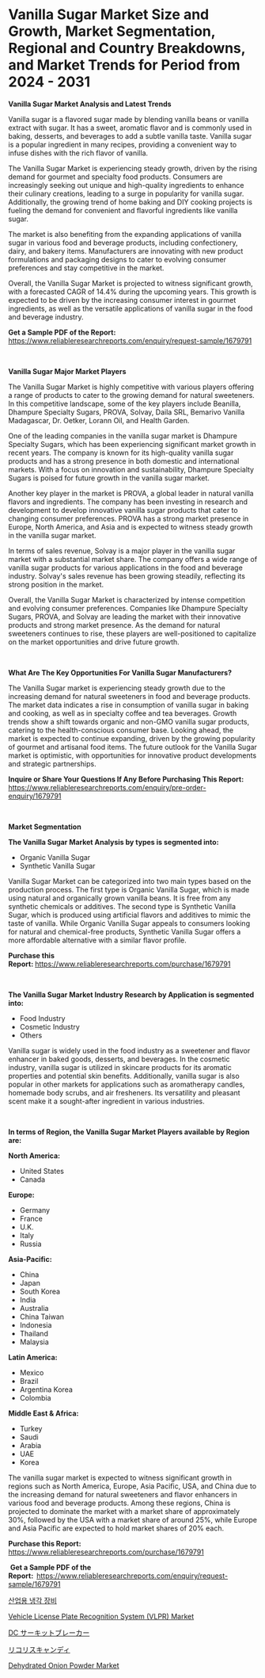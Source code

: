 <p><h1>Vanilla Sugar Market Size and Growth, Market Segmentation, Regional and Country Breakdowns, and Market Trends for Period from 2024 -  2031</h1></p><p><strong>Vanilla Sugar Market Analysis and Latest Trends</strong></p>
<p><p>Vanilla sugar is a flavored sugar made by blending vanilla beans or vanilla extract with sugar. It has a sweet, aromatic flavor and is commonly used in baking, desserts, and beverages to add a subtle vanilla taste. Vanilla sugar is a popular ingredient in many recipes, providing a convenient way to infuse dishes with the rich flavor of vanilla.</p><p>The Vanilla Sugar Market is experiencing steady growth, driven by the rising demand for gourmet and specialty food products. Consumers are increasingly seeking out unique and high-quality ingredients to enhance their culinary creations, leading to a surge in popularity for vanilla sugar. Additionally, the growing trend of home baking and DIY cooking projects is fueling the demand for convenient and flavorful ingredients like vanilla sugar.</p><p>The market is also benefiting from the expanding applications of vanilla sugar in various food and beverage products, including confectionery, dairy, and bakery items. Manufacturers are innovating with new product formulations and packaging designs to cater to evolving consumer preferences and stay competitive in the market.</p><p>Overall, the Vanilla Sugar Market is projected to witness significant growth, with a forecasted CAGR of 14.4% during the upcoming years. This growth is expected to be driven by the increasing consumer interest in gourmet ingredients, as well as the versatile applications of vanilla sugar in the food and beverage industry.</p></p>
<p><strong>Get a Sample PDF of the Report:&nbsp;</strong> <a href="https://www.reliableresearchreports.com/enquiry/request-sample/1679791">https://www.reliableresearchreports.com/enquiry/request-sample/1679791</a></p>
<p>&nbsp;</p>
<p><strong>Vanilla Sugar Major Market Players</strong></p>
<p><p>The Vanilla Sugar Market is highly competitive with various players offering a range of products to cater to the growing demand for natural sweeteners. In this competitive landscape, some of the key players include Beanilla, Dhampure Specialty Sugars, PROVA, Solvay, Daila SRL, Bemarivo Vanilla Madagascar, Dr. Oetker, Lorann Oil, and Health Garden.</p><p>One of the leading companies in the vanilla sugar market is Dhampure Specialty Sugars, which has been experiencing significant market growth in recent years. The company is known for its high-quality vanilla sugar products and has a strong presence in both domestic and international markets. With a focus on innovation and sustainability, Dhampure Specialty Sugars is poised for future growth in the vanilla sugar market.</p><p>Another key player in the market is PROVA, a global leader in natural vanilla flavors and ingredients. The company has been investing in research and development to develop innovative vanilla sugar products that cater to changing consumer preferences. PROVA has a strong market presence in Europe, North America, and Asia and is expected to witness steady growth in the vanilla sugar market.</p><p>In terms of sales revenue, Solvay is a major player in the vanilla sugar market with a substantial market share. The company offers a wide range of vanilla sugar products for various applications in the food and beverage industry. Solvay's sales revenue has been growing steadily, reflecting its strong position in the market.</p><p>Overall, the Vanilla Sugar Market is characterized by intense competition and evolving consumer preferences. Companies like Dhampure Specialty Sugars, PROVA, and Solvay are leading the market with their innovative products and strong market presence. As the demand for natural sweeteners continues to rise, these players are well-positioned to capitalize on the market opportunities and drive future growth.</p></p>
<p>&nbsp;</p>
<p><strong>What Are The Key Opportunities For Vanilla Sugar Manufacturers?</strong></p>
<p><p>The Vanilla Sugar market is experiencing steady growth due to the increasing demand for natural sweeteners in food and beverage products. The market data indicates a rise in consumption of vanilla sugar in baking and cooking, as well as in specialty coffee and tea beverages. Growth trends show a shift towards organic and non-GMO vanilla sugar products, catering to the health-conscious consumer base. Looking ahead, the market is expected to continue expanding, driven by the growing popularity of gourmet and artisanal food items. The future outlook for the Vanilla Sugar market is optimistic, with opportunities for innovative product developments and strategic partnerships.</p></p>
<p><strong>Inquire or Share Your Questions If Any Before Purchasing This Report:</strong> <a href="https://www.reliableresearchreports.com/enquiry/pre-order-enquiry/1679791">https://www.reliableresearchreports.com/enquiry/pre-order-enquiry/1679791</a></p>
<p>&nbsp;</p>
<p><strong>Market Segmentation</strong></p>
<p><strong>The Vanilla Sugar Market Analysis by types is segmented into:</strong></p>
<p><ul><li>Organic Vanilla Sugar</li><li>Synthetic Vanilla Sugar</li></ul></p>
<p><p>Vanilla Sugar Market can be categorized into two main types based on the production process. The first type is Organic Vanilla Sugar, which is made using natural and organically grown vanilla beans. It is free from any synthetic chemicals or additives. The second type is Synthetic Vanilla Sugar, which is produced using artificial flavors and additives to mimic the taste of vanilla. While Organic Vanilla Sugar appeals to consumers looking for natural and chemical-free products, Synthetic Vanilla Sugar offers a more affordable alternative with a similar flavor profile.</p></p>
<p><strong>Purchase this Report:&nbsp;</strong><a href="https://www.reliableresearchreports.com/purchase/1679791">https://www.reliableresearchreports.com/purchase/1679791</a></p>
<p>&nbsp;</p>
<p><strong>The Vanilla Sugar Market Industry Research by Application is segmented into:</strong></p>
<p><ul><li>Food Industry</li><li>Cosmetic Industry</li><li>Others</li></ul></p>
<p><p>Vanilla sugar is widely used in the food industry as a sweetener and flavor enhancer in baked goods, desserts, and beverages. In the cosmetic industry, vanilla sugar is utilized in skincare products for its aromatic properties and potential skin benefits. Additionally, vanilla sugar is also popular in other markets for applications such as aromatherapy candles, homemade body scrubs, and air fresheners. Its versatility and pleasant scent make it a sought-after ingredient in various industries.</p></p>
<p>&nbsp;</p>
<p><strong>In terms of Region, the Vanilla Sugar Market Players available by Region are:</strong></p>
<p>
    <p> <strong> North America: </strong>
        <ul>
            <li>United States</li>
            <li>Canada</li>
        </ul>
        </p> 
    <p> <strong> Europe: </strong>
        <ul>
            <li>Germany</li>
            <li>France</li>
            <li>U.K.</li>
            <li>Italy</li>
            <li>Russia</li>
        </ul>
        </p> 
    <p> <strong> Asia-Pacific: </strong>
        <ul>
            <li>China</li>
            <li>Japan</li>
            <li>South Korea</li>
            <li>India</li>
            <li>Australia</li>
            <li>China Taiwan</li>
            <li>Indonesia</li>
            <li>Thailand</li>
            <li>Malaysia</li>
        </ul>
        </p> 
    <p> <strong> Latin America: </strong>
        <ul>
            <li>Mexico</li>
            <li>Brazil</li>
            <li>Argentina Korea</li>
            <li>Colombia</li>
        </ul>
        </p> 
    <p> <strong> Middle East & Africa: </strong>
        <ul>
            <li>Turkey</li>
            <li>Saudi</li>
            <li>Arabia</li>
            <li>UAE</li>
            <li>Korea</li>
        </ul>
    </p>
    </p>
<p><p>The vanilla sugar market is expected to witness significant growth in regions such as North America, Europe, Asia Pacific, USA, and China due to the increasing demand for natural sweeteners and flavor enhancers in various food and beverage products. Among these regions, China is projected to dominate the market with a market share of approximately 30%, followed by the USA with a market share of around 25%, while Europe and Asia Pacific are expected to hold market shares of 20% each.</p></p>
<p><strong>Purchase this Report: </strong><a href="https://www.reliableresearchreports.com/purchase/1679791">https://www.reliableresearchreports.com/purchase/1679791</a></p>
<p>&nbsp;<strong>Get a Sample PDF of the Report:&nbsp;&nbsp;</strong><a href="https://www.reliableresearchreports.com/enquiry/request-sample/1679791">https://www.reliableresearchreports.com/enquiry/request-sample/1679791</a></p>
<p><strong></strong></p>
<p><p><a href="https://github.com/PhilToryphy7876567/Market-Research-Report-List-1/blob/main/587411316202.md">산업용 냉각 장비</a></p><p><a href="https://issuu.com/reportprime-2/docs/vehicle-license-plate-recognition-system-vlpr-mark">Vehicle License Plate Recognition System (VLPR) Market</a></p><p><a href="https://github.com/avbqbctihcbe2/Market-Research-Report-List-1/blob/main/893786817600.md">DC サーキットブレーカー</a></p><p><a href="https://github.com/luffiazaza/Market-Research-Report-List-1/blob/main/347253117601.md">リコリスキャンディ</a></p><p><a href="https://github.com/dimitrishawkinswaynenp91rgz/Market-Research-Report-List-2/blob/main/dehydrated-onion-powder-market.md">Dehydrated Onion Powder Market</a></p></p>